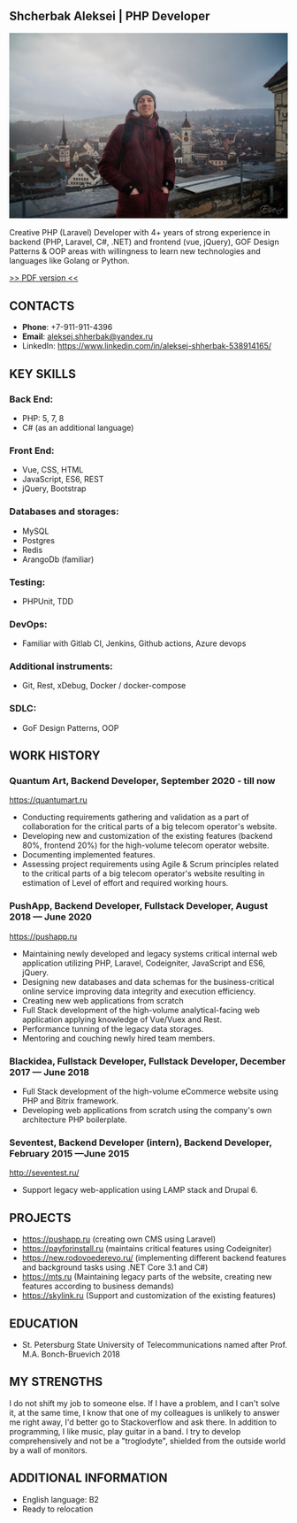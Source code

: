 ## Shcherbak Aleksei | PHP Developer

![avatar](./ava.jpg)

Creative PHP (Laravel) Developer with 4+ years of strong experience in backend (PHP, Laravel, C#, .NET) and frontend (vue, jQuery), 
GOF Design Patterns & OOP areas with willingness to learn new technologies and languages like Golang or Python.

[>> PDF version <<](./Aleksej_Shherbak_Laravel_PHP_Developer.pdf)

## CONTACTS
* **Phone**: +7-911-911-4396
* **Email**: aleksej.shherbak@yandex.ru
* LinkedIn: https://www.linkedin.com/in/aleksej-shherbak-538914165/

## KEY SKILLS

### **Back End**:
* PHP: 5, 7, 8
* C# (as an additional language)

### **Front End**:
* Vue, CSS, HTML
* JavaScript, ES6, REST
* jQuery, Bootstrap

### **Databases and storages**:
* MySQL 
* Postgres
* Redis
* ArangoDb (familiar)

### **Testing**:
* PHPUnit, TDD

### **DevOps**:
* Familiar with Gitlab CI, Jenkins, Github actions, Azure devops

### **Additional instruments**:
* Git, Rest, xDebug, Docker / docker-compose

### **SDLC**:
* GoF Design Patterns, OOP

## WORK HISTORY

### **Quantum Art, Backend Developer, September 2020 - till now** 
 https://quantumart.ru 

* Conducting requirements gathering and validation as a part of collaboration for the critical parts of a big telecom operator's website.
* Developing new and customization of the existing features (backend 80%, frontend 20%) for the high-volume telecom operator website.
* Documenting implemented features.
* Assessing project requirements using Agile & Scrum principles related to the critical parts of a big telecom operator's website resulting in estimation of Level of effort and required working hours.

### **PushApp, Backend Developer, Fullstack Developer, August 2018 — June 2020** 
https://pushapp.ru

* Maintaining newly developed and legacy systems critical internal web application utilizing PHP, Laravel, Codeigniter, JavaScript and ES6, jQuery.
* Designing new databases and data schemas for the business-critical online service improving data integrity and execution efficiency.
* Creating new web applications from scratch
* Full Stack development of the high-volume analytical-facing web application applying knowledge of Vue/Vuex and Rest.
* Performance tunning of the legacy data storages.
* Mentoring and couching newly hired team members.

### **Blackidea, Fullstack Developer, Fullstack Developer, December 2017 — June 2018** 
* Full Stack development of the high-volume eCommerce website using PHP and Bitrix framework.
* Developing web applications from scratch using the company's own architecture PHP boilerplate.

### **Seventest, Backend Developer (intern), Backend Developer, February 2015 —June 2015** 
http://seventest.ru/ 

* Support legacy web-application using LAMP stack and Drupal 6. 

## PROJECTS
* https://pushapp.ru (creating own CMS using Laravel)
* https://payforinstall.ru (maintains critical features using Codeigniter)
* https://new.rodovoederevo.ru/ (implementing different backend features and background tasks using .NET Core 3.1 and C#)
* https://mts.ru (Maintaining legacy parts of the website, creating new features according to business demands)
* https://skylink.ru (Support and customization of the existing features)

## EDUCATION
* St. Petersburg State University of Telecommunications named after Prof. M.A. Bonch-Bruevich 2018

## MY STRENGTHS
I do not shift my job to someone else. If I have a problem, and I can't solve it, at the same
time, I know that one of my colleagues is unlikely to answer me right away, I'd better go to
Stackoverflow and ask there.
In addition to programming, I like music, play guitar in a band. I try to develop
comprehensively and not be a "troglodyte", shielded from the outside world by a wall of monitors.

## ADDITIONAL INFORMATION
* English language: B2
* Ready to relocation
